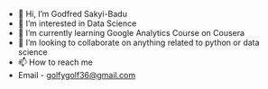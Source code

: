- 👋 Hi, I’m Godfred Sakyi-Badu
- 👀 I’m interested in Data Science
- 🌱 I’m currently learning Google Analytics Course on Cousera
- 💞️ I’m looking to collaborate on anything related to python or data science
- 📫 How to reach me 
- Email - golfygolf36@gmail.com

<!---
Godfred06/Godfred06 is a ✨ special ✨ repository because its `README.md` (this file) appears on your GitHub profile.
You can click the Preview link to take a look at your changes.
--->
